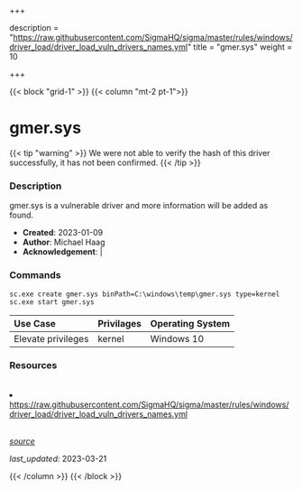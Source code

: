 +++

description = "https://raw.githubusercontent.com/SigmaHQ/sigma/master/rules/windows/driver_load/driver_load_vuln_drivers_names.yml"
title = "gmer.sys"
weight = 10

+++


{{< block "grid-1" >}}
{{< column "mt-2 pt-1">}}


# gmer.sys 


{{< tip "warning" >}}
We were not able to verify the hash of this driver successfully, it has not been confirmed.
{{< /tip >}}


### Description

gmer.sys is a vulnerable driver and more information will be added as found.

- **Created**: 2023-01-09
- **Author**: Michael Haag
- **Acknowledgement**:  | [](https://twitter.com/)

### Commands

```
sc.exe create gmer.sys binPath=C:\windows\temp\gmer.sys type=kernel
sc.exe start gmer.sys
```

| Use Case | Privilages | Operating System | 
|:---- | ---- | ---- |
| Elevate privileges | kernel | Windows 10 |

### Resources
<br>
<li><a href=" https://raw.githubusercontent.com/SigmaHQ/sigma/master/rules/windows/driver_load/driver_load_vuln_drivers_names.yml"> https://raw.githubusercontent.com/SigmaHQ/sigma/master/rules/windows/driver_load/driver_load_vuln_drivers_names.yml</a></li>
<br>



[*source*](https://github.com/magicsword-io/LOLDrivers/tree/main/yaml/gmer.sys.yml)

*last_updated:* 2023-03-21








{{< /column >}}
{{< /block >}}

